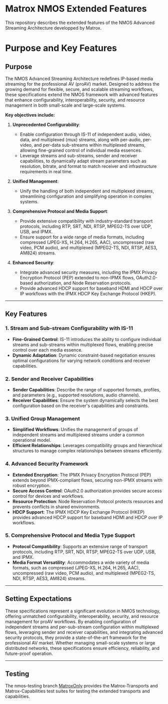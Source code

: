 # Matrox NMOS Extended Features

This repository describes the extended features of the NMOS Advanced Streaming Architecture developped by Matrox.

# Purpose and Key Features

## Purpose

The NMOS Advanced Streaming Architecture redefines IP-based media streaming for the professional AV (proAV) market. Designed to address the growing demand for flexible, secure, and scalable streaming workflows, these specifications extend the NMOS framework with advanced features that enhance configurability, interoperability, security, and resource management in both small-scale and large-scale systems.

**Key objectives include:**

1. **Unprecedented Configurability**:
   - Enable configuration through IS-11 of independent audio, video, data, and multiplexed (mux) streams, along with per-audio, per-video, and per-data sub-streams within multiplexed streams, allowing fine-grained control of individual media essences.
   - Leverage streams and sub-streams, sender and receiver capabilities, to dynamically adapt stream parameters such as resolution, bitrate, and format to match receiver and infrastructure requirements in real time.

2. **Unified Management**:
   - Unify the handling of both independent and multiplexed streams, streamlining configuration and simplifying operation in complex systems.

3. **Comprehensive Protocol and Media Support**:
   - Provide extensive compatibility with industry-standard transport protocols, including RTP, SRT, NDI, RTSP, MPEG2-TS over UDP, USB, and IPMX.
   - Ensure support for a wide range of media formats, including compressed (JPEG-XS, H.264, H.265, AAC), uncompressed (raw video, PCM audio), and multiplexed (MPEG2-TS, NDI, RTSP, AES3, AM824) streams.

4. **Enhanced Security**:
   - Integrate advanced security measures, including the IPMX Privacy Encryption Protocol (PEP) extended to non-IPMX flows, OAuth2.0-based authorization, and Node Reservation protocols.
   - Provide advanced HDCP support for baseband HDMI and HDCP over IP workflows with the IPMX HDCP Key Exchange Protocol (HKEP).

---

## Key Features

### 1. Stream and Sub-stream Configurability with IS-11

- **Fine-Grained Control**: IS-11 introduces the ability to configure individual streams and sub-streams within multiplexed flows, enabling precise control over each media essence.
- **Dynamic Adaptation**: Dynamic constraint-based negotiation ensures optimal configurations for varying network conditions and receiver capabilities.

### 2. Sender and Receiver Capabilities

- **Sender Capabilities**: Describe the range of supported formats, profiles, and parameters (e.g., supported resolutions, audio channels).
- **Receiver Capabilities**: Ensure the system dynamically selects the best configuration based on the receiver's capabilities and constraints.

### 3. Unified Group Management

- **Simplified Workflows**: Unifies the management of groups of independent streams and multiplexed streams under a common operational model.
- **Efficient Relationships**: Leverages compatibility groups and hierarchical structures to manage complex relationships between streams efficiently.

### 4. Advanced Security Framework

- **Extended Encryption**: The IPMX Privacy Encryption Protocol (PEP) extends beyond IPMX-compliant flows, securing non-IPMX streams with robust encryption.
- **Secure Access Control**: OAuth2.0 authorization provides secure access control for devices and workflows.
- **Resource Protection**: Node Reservation Protocol protects resources and prevents conflicts in shared environments.
- **HDCP Support**: The IPMX HDCP Key Exchange Protocol (HKEP) provides advanced HDCP support for baseband HDMI and HDCP over IP workflows.

### 5. Comprehensive Protocol and Media Type Support

- **Protocol Compatibility**: Supports an extensive range of transport protocols, including RTP, SRT, NDI, RTSP, MPEG2-TS over UDP, USB, and IPMX.
- **Media Format Versatility**: Accommodates a wide variety of media formats, such as compressed (JPEG-XS, H.264, H.265, AAC), uncompressed (raw video, PCM audio), and multiplexed (MPEG2-TS, NDI, RTSP, AES3, AM824) streams.

---

## Setting Expectations

These specifications represent a significant evolution in NMOS technology, offering unmatched configurability, interoperability, security, and resource management for proAV workflows. By enabling configuration of independent streams and per-sub-stream configuration within multiplexed flows, leveraging sender and receiver capabilities, and integrating advanced security protocols, they provide a state-of-the-art framework for the professional AV market. Whether managing small-scale systems or large distributed networks, these specifications ensure efficiency, reliability, and future-proof operation.

---

## Testing

The nmos-testing branch [MatroxOnly](https://github.com/alabou/nmos-testing/tree/MatroxOnly) provides the Matrox-Transports and Matrox-Capabilities test suites for testing the extended transports and capabilities.
